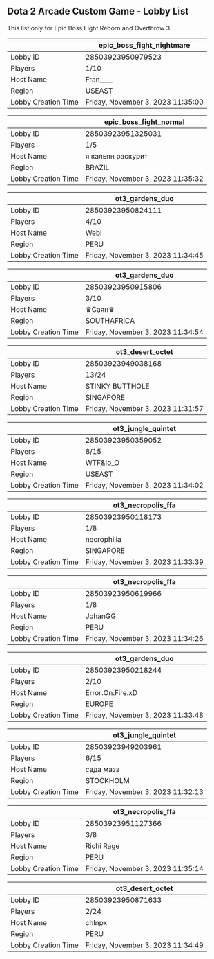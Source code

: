 ## Dota 2 Arcade Custom Game - Lobby List

This list only for Epic Boss Fight Reborn and Overthrow 3

|  | epic_boss_fight_nightmare |
| ------ | ------ |
| Lobby ID | 28503923950979523 |
| Players | 1/10 |
| Host Name | Fran____ |
| Region | USEAST |
| Lobby Creation Time | Friday, November 3, 2023 11:35:00 |


|  | epic_boss_fight_normal |
| ------ | ------ |
| Lobby ID | 28503923951325031 |
| Players | 1/5 |
| Host Name | я кальян раскурит |
| Region | BRAZIL |
| Lobby Creation Time | Friday, November 3, 2023 11:35:32 |


|  | ot3_gardens_duo |
| ------ | ------ |
| Lobby ID | 28503923950824111 |
| Players | 4/10 |
| Host Name | Webi |
| Region | PERU |
| Lobby Creation Time | Friday, November 3, 2023 11:34:45 |


|  | ot3_gardens_duo |
| ------ | ------ |
| Lobby ID | 28503923950915806 |
| Players | 3/10 |
| Host Name | ♛Саян♛ |
| Region | SOUTHAFRICA |
| Lobby Creation Time | Friday, November 3, 2023 11:34:54 |


|  | ot3_desert_octet |
| ------ | ------ |
| Lobby ID | 28503923949038168 |
| Players | 13/24 |
| Host Name | STINKY BUTTHOLE |
| Region | SINGAPORE |
| Lobby Creation Time | Friday, November 3, 2023 11:31:57 |


|  | ot3_jungle_quintet |
| ------ | ------ |
| Lobby ID | 28503923950359052 |
| Players | 8/15 |
| Host Name | WTF&!о_О |
| Region | USEAST |
| Lobby Creation Time | Friday, November 3, 2023 11:34:02 |


|  | ot3_necropolis_ffa |
| ------ | ------ |
| Lobby ID | 28503923950118173 |
| Players | 1/8 |
| Host Name | necrophilia |
| Region | SINGAPORE |
| Lobby Creation Time | Friday, November 3, 2023 11:33:39 |


|  | ot3_necropolis_ffa |
| ------ | ------ |
| Lobby ID | 28503923950619966 |
| Players | 1/8 |
| Host Name | JohanGG |
| Region | PERU |
| Lobby Creation Time | Friday, November 3, 2023 11:34:26 |


|  | ot3_gardens_duo |
| ------ | ------ |
| Lobby ID | 28503923950218244 |
| Players | 2/10 |
| Host Name | Error.On.Fire.xD |
| Region | EUROPE |
| Lobby Creation Time | Friday, November 3, 2023 11:33:48 |


|  | ot3_jungle_quintet |
| ------ | ------ |
| Lobby ID | 28503923949203961 |
| Players | 6/15 |
| Host Name | сада маза |
| Region | STOCKHOLM |
| Lobby Creation Time | Friday, November 3, 2023 11:32:13 |


|  | ot3_necropolis_ffa |
| ------ | ------ |
| Lobby ID | 28503923951127366 |
| Players | 3/8 |
| Host Name | Richi Rage |
| Region | PERU |
| Lobby Creation Time | Friday, November 3, 2023 11:35:14 |


|  | ot3_desert_octet |
| ------ | ------ |
| Lobby ID | 28503923950871633 |
| Players | 2/24 |
| Host Name | chlnpx |
| Region | PERU |
| Lobby Creation Time | Friday, November 3, 2023 11:34:49 |


